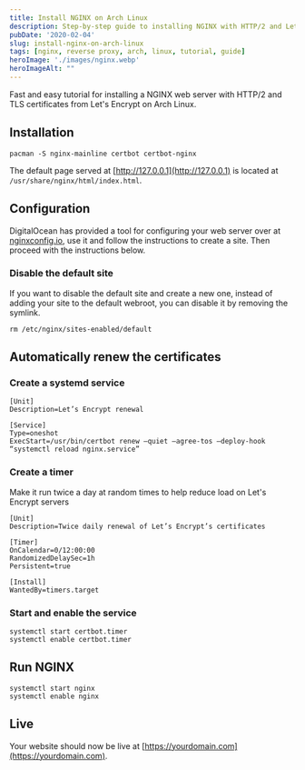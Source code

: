 ```yaml
---
title: Install NGINX on Arch Linux
description: Step-by-step guide to installing NGINX with HTTP/2 and Let's Encrypt TLS certificates on Arch Linux, including automatic certificate renewal.
pubDate: '2020-02-04'
slug: install-nginx-on-arch-linux
tags: [nginx, reverse proxy, arch, linux, tutorial, guide]
heroImage: './images/nginx.webp'
heroImageAlt: ""
---
```


Fast and easy tutorial for installing a NGINX web server with HTTP/2 and TLS certificates from Let's Encrypt on Arch Linux.

<!--truncate-->

## Installation

```shell
pacman -S nginx-mainline certbot certbot-nginx
```

The default page served at [http://127.0.0.1](http://127.0.0.1) is located at `/usr/share/nginx/html/index.html`.

## Configuration

DigitalOcean has provided a tool for configuring your web server over at [nginxconfig.io](https://nginxconfig.io), use it and follow the instructions to create a site. Then proceed with the instructions below.

### Disable the default site

If you want to disable the default site and create a new one, instead of adding your site to the default webroot, you can disable it by removing the symlink.

```shell
rm /etc/nginx/sites-enabled/default
```

## Automatically renew the certificates

### Create a systemd service

```systemd title="/etc/systemd/system/certbot.service"
[Unit]
Description=Let’s Encrypt renewal

[Service]
Type=oneshot
ExecStart=/usr/bin/certbot renew —quiet —agree-tos —deploy-hook “systemctl reload nginx.service”
```

### Create a timer

Make it run twice a day at random times to help reduce load on Let's Encrypt servers

```systemd title="/etc/systemd/system/certbot.timer"
[Unit]
Description=Twice daily renewal of Let’s Encrypt’s certificates

[Timer]
OnCalendar=0/12:00:00
RandomizedDelaySec=1h
Persistent=true

[Install]
WantedBy=timers.target
```

### Start and enable the service

```shell
systemctl start certbot.timer
systemctl enable certbot.timer
```

## Run NGINX

```shell
systemctl start nginx
systemctl enable nginx
```

## Live

Your website should now be live at [https://yourdomain.com](https://yourdomain.com).
